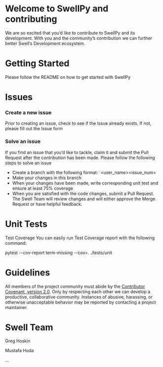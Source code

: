 # Welcome to SwellPy and contributing

We are so excited that you’d like to contribute to SwellPy and its development. With you and the community’s contribution we can further better Swell’s Development ecosystem.

# Getting Started

Please follow the README on how to get started with SwellPy

# Issues

### Create a new issue

Prior to creating an issue, check to see if the Issue already exists. If not, please fill out the Issue form

### Solve an issue

If you find an issue that you’d like to tackle, claim it and submit the Pull Request after the contribution has been made. Please follow the following steps to solve an issue

- Create a branch with the following format: `<user_name>\<issue_num>
- Make your changes in this branch
- When your changes have been made, write corresponding unit test and ensure at least 75% coverage
- When you are satisfied with the code changes, submit a Pull Request. The Swell Team will review changes and will either approve the Merge Request or have helpful feedback.

# Unit Tests
Test Coverage
You can easily run Test Coverage report with the following command:

pytest --cov-report term-missing --cov=. ./tests/unit

# Guidelines

All members of the project community must abide by the [Contributor Covenant, version 2.0](https://github.com/ml-tooling/best-of-ml-python/blob/main/.github/CODE_OF_CONDUCT.md). Only by respecting each other we can develop a productive, collaborative community. Instances of abusive, harassing, or otherwise unacceptable behavior may be reported by contacting a project maintainer.

# Swell Team

Greg Hoskin

Mustafa Hoda

…